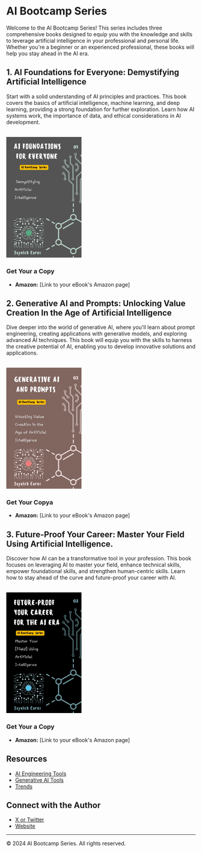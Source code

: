 # AI Bootcamp Series

Welcome to the AI Bootcamp Series! This series includes three comprehensive books designed to equip you with the knowledge and skills to leverage artificial intelligence in your professional and personal life. Whether you're a beginner or an experienced professional, these books will help you stay ahead in the AI era.


## 1. AI Foundations for Everyone: Demystifying Artificial Intelligence

Start with a solid understanding of AI principles and practices. This book covers the basics of artificial intelligence, machine learning, and deep learning, providing a strong foundation for further exploration. Learn how AI systems work, the importance of data, and ethical considerations in AI development.

<br> 
<img src="1.jpg" width="200"></img>

### Get Your a Copy

* **Amazon:** [Link to your eBook's Amazon page] 


## 2. Generative AI and Prompts: Unlocking Value Creation In the  Age of Artificial Intelligence

Dive deeper into the world of generative AI, where you'll learn about prompt engineering, creating applications with generative models, and exploring advanced AI techniques. This book will equip you with the skills to harness the creative potential of AI, enabling you to develop innovative solutions and applications.

<br> 
<img src="2.jpg" width="200"></img>

### Get Your Copya

* **Amazon:** [Link to your eBook's Amazon page] 



## 3. Future-Proof Your Career: Master Your Field Using Artificial Intelligence.

Discover how AI can be a transformative tool in your profession. This book focuses on leveraging AI to master your field, enhance technical skills, empower foundational skills, and strengthen human-centric skills. Learn how to stay ahead of the curve and future-proof your career with AI.

<br> 
<img src="3.jpg" width="200"></img>

### Get Your a Copy

* **Amazon:** [Link to your eBook's Amazon page] 



## Resources

* [AI Engineering Tools](AI_Engineering_Tools.md)
* [Generative AI Tools](Gen_AI_Tools.md)
* [Trends](Trends.md)

## Connect with the Author

* [X or Twitter](https://twitter.com/jayelckcares)
* [Website](https://buymeacoffee.com/jayelckcares)

---

© 2024 AI Bootcamp Series. All rights reserved.
